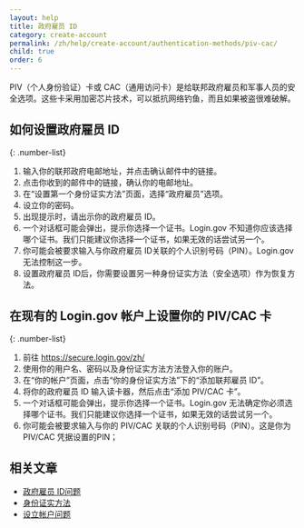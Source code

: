 ```yaml
---
layout: help
title: 政府雇员 ID 
category: create-account
permalink: /zh/help/create-account/authentication-methods/piv-cac/
child: true
order: 6
---
```


PIV（个人身份验证）卡或 CAC（通用访问卡）是给联邦政府雇员和军事人员的安全选项。这些卡采用加密芯片技术，可以抵抗网络钓鱼，而且如果被盗很难破解。

## 如何设置政府雇员 ID

{: .number-list}

1. 输入你的联邦政府电邮地址，并点击确认邮件中的链接。
2. 点击你收到的邮件中的链接，确认你的电邮地址。
3. 在“设置第一个身份证实方法”页面，选择“政府雇员”选项。
4. 设立你的密码。
5. 出现提示时，请出示你的政府雇员 ID。
6. 一个对话框可能会弹出，提示你选择一个证书。Login.gov 不知道你应该选择哪个证书。我们只能建议你选择一个证书，如果无效的话尝试另一个。
7. 你可能会被要求输入与你政府雇员 ID关联的个人识别号码（PIN）。Login.gov 无法控制这一步。
8. 设置政府雇员 ID后，你需要设置另一种身份证实方法（安全选项）作为恢复方法。

## 在现有的 Login.gov 帐户上设置你的 PIV/CAC 卡

{: .number-list}

1. 前往 <https://secure.login.gov/zh/>
2. 使用你的用户名、密码以及身份证实方法方法登入你的账户。
3. 在“你的帐户”页面，点击“你的身份证实方法”下的“添加联邦雇员 ID”。
4. 将你的政府雇员 ID 输入读卡器，然后点击“添加 PIV/CAC 卡”。
5. 一个对话框可能会弹出，提示你选择一个证书。Login.gov 无法确定你必须选择哪个证书。我们只能建议你选择一个证书，如果无效的话尝试另一个。
6. 你可能会被要求输入与你的 PIV/CAC 关联的个人识别号码（PIN）。这是你为 PIV/CAC 凭据设置的PIN；

## 相关文章

* [政府雇员 ID问题](/zh/help/trouble-signing-in/authentication/issues-with-government-employee-id-piv-cac/)
* [身份证实方法](/zh/help/create-account/authentication-methods/)
* [设立帐户问题](/zh/help/create-account/issues-creating-an-account/)
